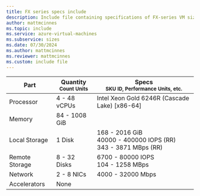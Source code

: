 ```yaml
---
title: FX series specs include
description: Include file containing specifications of FX-series VM sizes.
author: mattmcinnes
ms.topic: include
ms.service: azure-virtual-machines
ms.subservice: sizes
ms.date: 07/30/2024
ms.author: mattmcinnes
ms.reviewer: mattmcinnes
ms.custom: include file
---
```

| Part | Quantity <br><sup>Count Units | Specs <br><sup>SKU ID, Performance Units, etc.  |
|---|---|---|
| Processor      | 4 - 48 vCPUs       | Intel Xeon Gold 6246R (Cascade Lake) [x86-64]                               |
| Memory         | 84 - 1008 GiB          |                                  |
| Local Storage  | 1 Disk           | 168 - 2016 GiB <br>40000 - 400000 IOPS (RR) <br>343 - 3871 MBps (RR)                               |
| Remote Storage | 8 - 32 Disks    | 6700 - 80000 IOPS <br>104 - 1258 MBps   |
| Network        | 2 - 8 NICs          | 4000 - 32000 Mbps                          |
| Accelerators   | None              |                                   |
